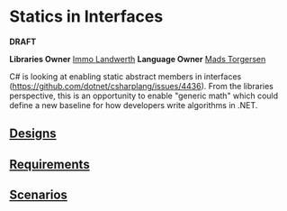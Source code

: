 # Statics in Interfaces

**DRAFT**

**Libraries Owner** [Immo Landwerth](https://github.com/terrajobst)
**Language Owner** [Mads Torgersen](https://github.com/MadsTorgersen)

C# is looking at enabling static abstract members in interfaces (https://github.com/dotnet/csharplang/issues/4436). From the libraries perspective, this is an opportunity to enable "generic math" which could define a new baseline for how developers write algorithms in .NET.

## [Designs](designs/README.md)

## [Requirements](requirements/README.md)

## [Scenarios](scenarios/README.md)
